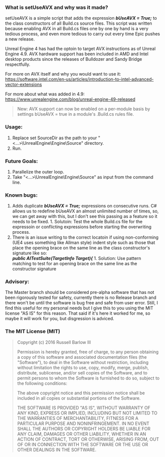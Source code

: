 ### What is setUseAVX and why was it made?
setUseAVX is a simple script that adds the expression **_bUseAVX = True;_** to the class constructors of all Build.cs source files. This script was written because enabling AVX in all Build.cs files one by one by hand is a very tedious process, and even more tedious to carry out every time Epic pushes a new release. 

Unreal Engine 4 has had the optoin to target AVX instructions as of Unreal Engine 4.9. AVX hardware support has been included in AMD and Intel desktop products since the releases of Bulldozer and Sandy Bridge respectfully.

For more on AVX itself and why you would want to use it:<br />
https://software.intel.com/en-us/articles/introduction-to-intel-advanced-vector-extensions

For more about what was added in 4.9:<br />
https://www.unrealengine.com/blog/unreal-engine-49-released
>New: AVX support can now be enabled on a per-module basis by settings bUseAVX = true in a module's .Build.cs rules file.
  

### Usage:
  1. Replace set SourceDir as the path to your "<...>\UnrealEngine\Engine\Source" directory.
  2. Run.

### Future Goals:<br />
  1. Parallelize the outer loop.
  2. Take "<...>\UnrealEngine\Engine\Source" as input from the command line.

### Known bugs:
  1. Adds duplicate **_bUseAVX = True;_** expressions on consecutive runs. C# allows us to redefine bUseAVX an almost unlimited number of times, so, we can get away with this, but I don't see this passing as a feature so it needs to be fixed.
    1. Solutoin: Test the whole Build.cs file for the expressoin or conflicting expressions before starting the overwriting process.
  2. There is an issue writing to the correct locatoin if using non-conforming (UE4 uses something like Allman style) indent style such as those that place the opening brace on the same line as the class constructor's signature like so: <br /> **_public AITestSuite(TargetInfo Target){_**
    1. Solution: Use pattern matching to test for an opening brace on the same line as the constructor signature 

### Advisory:
The Master branch should be considered pre-alpha software that has not been rigorously tested for safety, currently there is no Release branch and there won't be until the software is bug free and safe from user error. Still, I find this useful for my personal needs but I give this to you using the MIT license "AS IS" for this reason. That said if it's here it worked for me, so maybe it will work for you, but disgression is adviced.

### The MIT License (MIT)
>
>Copyright (c) 2016 Russell Barlow III
>
>Permission is hereby granted, free of charge, to any person obtaining a copy
>of this software and associated documentation files (the "Software"), to deal
>in the Software without restriction, including without limitation the rights
>to use, copy, modify, merge, publish, distribute, sublicense, and/or sell
>copies of the Software, and to permit persons to whom the Software is
>furnished to do so, subject to the following conditions:
>
>The above copyright notice and this permission notice shall be included in all
>copies or substantial portions of the Software.
>
>THE SOFTWARE IS PROVIDED "AS IS", WITHOUT WARRANTY OF ANY KIND, EXPRESS OR
>IMPLIED, INCLUDING BUT NOT LIMITED TO THE WARRANTIES OF MERCHANTABILITY,
>FITNESS FOR A PARTICULAR PURPOSE AND NONINFRINGEMENT. IN NO EVENT SHALL THE
>AUTHORS OR COPYRIGHT HOLDERS BE LIABLE FOR ANY CLAIM, DAMAGES OR OTHER
>LIABILITY, WHETHER IN AN ACTION OF CONTRACT, TORT OR OTHERWISE, ARISING FROM,
>OUT OF OR IN CONNECTION WITH THE SOFTWARE OR THE USE OR OTHER DEALINGS IN THE
>SOFTWARE.
